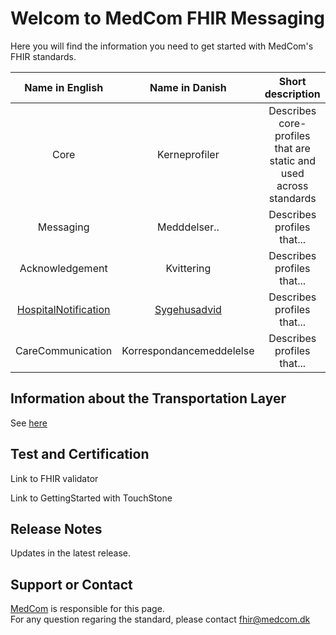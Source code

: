 # Welcom to MedCom FHIR Messaging

Here you will find the information you need to get started with MedCom's FHIR standards. 

|       Name in English      |       Name in Danish       |                            Short description                      |
|:--------------------------:|:--------------------------:|:-----------------------------------------------------------------:|
| Core                 | Kerneprofiler            | Describes core-profiles that are static and used across standards |
| Messaging            | Medddelser..             | Describes profiles that...                                        |
| Acknowledgement      | Kvittering               | Describes profiles that...                                        |
| [HospitalNotification](https://tmsmedcom.github.io/GitHubPagesTest/) | [Sygehusadvid](https://tmsmedcom.github.io/GitHubPagesTest/)             | Describes profiles that...                                        |
| CareCommunication    | Korrespondancemeddelelse | Describes profiles that...                                        |

## Information about the Transportation Layer

See [here](/assets/documents/MedComs_FHIR-meddelelser_og_forsendelseskuvert.md)


## Test and Certification

Link to FHIR validator 

Link to GettingStarted with TouchStone 

## Release Notes

Updates in the latest release. 

## Support or Contact

[MedCom](https://www.medcom.dk/) is responsible for this page.  
For any question regaring the standard, please contact <fhir@medcom.dk>